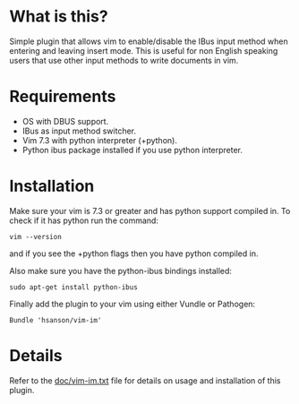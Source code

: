 # What is this?

Simple plugin that allows vim to enable/disable the IBus input method when entering and leaving insert mode. This is useful for non English speaking users that use other input methods to write documents in vim.

# Requirements

  - OS with DBUS support.
  - IBus as input method switcher.
  - Vim 7.3 with python interpreter (+python).
  - Python ibus package installed if you use python interpreter.

# Installation

Make sure your vim is 7.3 or greater and has python support compiled in. To check if it has python run the command:

```
vim --version
```

and if you see the +python flags then you have python compiled in.

Also make sure you have the python-ibus bindings installed:

```
sudo apt-get install python-ibus
```

Finally add the plugin to your vim using either Vundle or Pathogen:

```
Bundle 'hsanson/vim-im'
```

# Details

Refer to the [doc/vim-im.txt](doc/vim-im.txt) file for details on usage and installation of this plugin.
